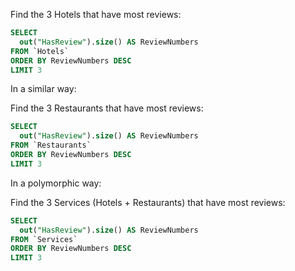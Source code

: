Find the 3 Hotels that have most reviews:

```sql
SELECT 
  out("HasReview").size() AS ReviewNumbers 
FROM `Hotels` 
ORDER BY ReviewNumbers DESC 
LIMIT 3
```

In a similar way:

Find the 3 Restaurants that have most reviews:
 
```sql
SELECT 
  out("HasReview").size() AS ReviewNumbers 
FROM `Restaurants` 
ORDER BY ReviewNumbers DESC 
LIMIT 3
```

In a polymorphic way:

Find the 3 Services (Hotels + Restaurants) that have most reviews:

```sql
SELECT 
  out("HasReview").size() AS ReviewNumbers 
FROM `Services` 
ORDER BY ReviewNumbers DESC 
LIMIT 3
```